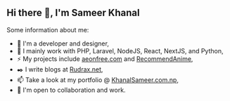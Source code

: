 ## Hi there 👋, I'm Sameer Khanal

Some information about me:

- 🔭 I'm a developer and designer,
- 🌱 I mainly work with PHP, Laravel, NodeJS, React, NextJS, and Python,
- ⚡ My projects include [aeonfree.com](https://aeonfree.com) and [RecommendAnime](https://recommendanime.com),
- ✒️ I write blogs at [Rudrax.net](https://rudrax.net),
- 📫 Take a look at my portfolio @ [KhanalSameer.com.np](https://khanalsameer.com.np),
- 👯 I'm open to collaboration and work.

